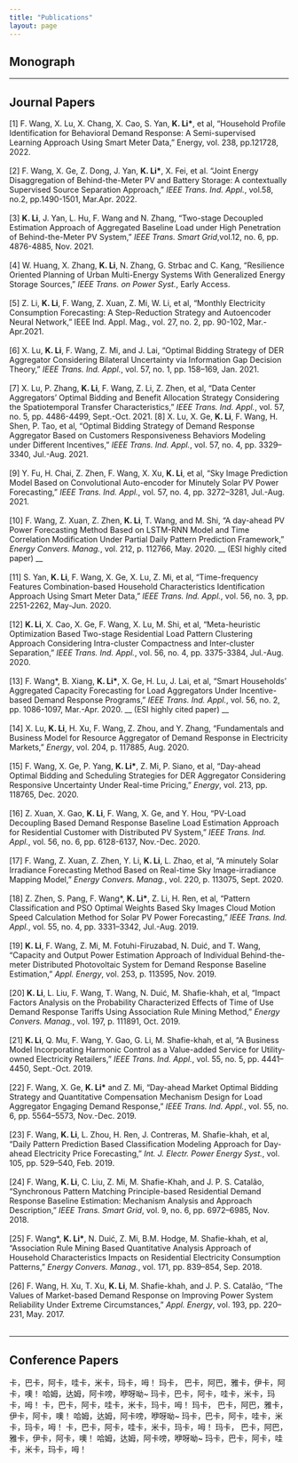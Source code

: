 ```yaml
---
title: "Publications"
layout: page
---
```


## Monograph


---

## Journal Papers

[1]	F\. Wang, X\. Lu, X\. Chang, X\. Cao, S\. Yan, __K\. Li\*__, et al, “Household Profile Identification for Behavioral Demand Response: A Semi-supervised Learning Approach Using Smart Meter Data,” Energy, vol\. 238, pp\.121728, 2022\.<br><br>
[2]	F\. Wang, X\. Ge, Z\. Dong, J\. Yan, __K\. Li\*__, X\. Fei, et al\. “Joint Energy Disaggregation of Behind-the-Meter PV and Battery Storage: A contextually Supervised Source Separation Approach,” *IEEE Trans\. Ind\. Appl\.*, vol\.58, no\.2, pp\.1490-1501, Mar\.Apr\. 2022\.<br><br>
[3]	__K\. Li__, J\. Yan, L\. Hu, F\. Wang and N\. Zhang, “Two-stage Decoupled Estimation Approach of Aggregated Baseline Load under High Penetration of Behind-the-Meter PV System,” *IEEE Trans\. Smart Grid*,vol\.12, no\. 6, pp\. 4876-4885, Nov\. 2021\.<br><br>
[4]	W\. Huang, X\. Zhang, __K\. Li__, N\. Zhang, G\. Strbac and C\. Kang, “Resilience Oriented Planning of Urban Multi-Energy Systems With Generalized Energy Storage Sources,” *IEEE Trans\. on Power Syst\.*, Early Access\.<br><br>
[5]	Z\. Li, __K\. Li__, F\. Wang, Z\. Xuan, Z\. Mi, W\. Li, et al, “Monthly Electricity Consumption Forecasting: A Step-Reduction Strategy and Autoencoder Neural Network,” IEEE Ind\. Appl\. Mag\., vol\. 27, no\. 2, pp\. 90-102, Mar\.-Apr\.2021\.<br><br>
[6]	X\. Lu, __K\. Li__, F\. Wang, Z\. Mi, and J\. Lai, “Optimal Bidding Strategy of DER Aggregator Considering Bilateral Uncertainty via Information Gap Decision Theory,” *IEEE Trans\. Ind\. Appl\.*, vol\. 57, no\. 1, pp\. 158–169, Jan\. 2021\.<br><br>
[7]	X\. Lu, P\. Zhang, __K\. Li__, F\. Wang, Z\. Li, Z\. Zhen, et al, “Data Center Aggregators’ Optimal Bidding and Benefit Allocation Strategy Considering the Spatiotemporal Transfer Characteristics,” *IEEE Trans\. Ind\. Appl\.*, vol\. 57, no\. 5, pp\. 4486-4499, Sept\.-Oct\. 2021\.
[8]	X\. Lu, X\. Ge, __K\. Li__, F\. Wang, H\. Shen, P\. Tao, et al, “Optimal Bidding Strategy of Demand Response Aggregator Based on Customers Responsiveness Behaviors Modeling under Different Incentives,” *IEEE Trans\. Ind\. Appl\.*, vol\. 57, no\. 4, pp\. 3329–3340, Jul\.-Aug\. 2021\.<br><br>
[9]	Y\. Fu, H\. Chai, Z\. Zhen, F\. Wang, X\. Xu, __K\. Li__, et al, “Sky Image Prediction Model Based on Convolutional Auto-encoder for Minutely Solar PV Power Forecasting,” *IEEE Trans\. Ind\. Appl\.*, vol\. 57, no\. 4, pp\. 3272–3281, Jul\.-Aug\. 2021\.<br><br>
[10]	F\. Wang, Z\. Xuan, Z\. Zhen, __K\. Li__, T\. Wang, and M\. Shi, “A day-ahead PV Power Forecasting Method Based on LSTM-RNN Model and Time Correlation Modification Under Partial Daily Pattern Prediction Framework,” *Energy Convers\. Manag\.*, vol\. 212, p\. 112766, May\. 2020\. __ \(ESI highly cited paper\) __ <br><br>
[11]	S\. Yan, __K\. Li__, F\. Wang, X\. Ge, X\. Lu, Z\. Mi, et al, “Time-frequency Features Combination-based Household Characteristics Identification Approach Using Smart Meter Data,” *IEEE Trans\. Ind\. Appl\.*, vol\. 56, no\. 3, pp\. 2251-2262, May-Jun\. 2020\.<br><br>
[12]	__K\. Li__, X\. Cao, X\. Ge, F\. Wang, X\. Lu, M\. Shi, et al, “Meta-heuristic Optimization Based Two-stage Residential Load Pattern Clustering Approach Considering Intra-cluster Compactness and Inter-cluster Separation,” *IEEE Trans\. Ind\. Appl\.*, vol\. 56, no\. 4, pp\. 3375-3384, Jul\.-Aug\. 2020\.<br><br>
[13]	F\. Wang*, B\. Xiang, __K\. Li\*__, X\. Ge, H\. Lu, J\. Lai, et al, “Smart Households’ Aggregated Capacity Forecasting for Load Aggregators Under Incentive-based Demand Response Programs,” *IEEE Trans\. Ind\. Appl\.*, vol\. 56, no\. 2, pp\. 1086-1097, Mar\.-Apr\. 2020\.  __ \(ESI highly cited paper\) __ <br><br>
[14]	X\. Lu, __K\. Li__, H\. Xu, F\. Wang, Z\. Zhou, and Y\. Zhang, “Fundamentals and Business Model for Resource Aggregator of Demand Response in Electricity Markets,” *Energy*, vol\. 204, p\. 117885, Aug\. 2020\.<br><br>
[15]	F\. Wang, X\. Ge, P\. Yang, __K\. Li\*__, Z\. Mi, P\. Siano, et al, “Day-ahead Optimal Bidding and Scheduling Strategies for DER Aggregator Considering Responsive Uncertainty Under Real-time Pricing,” *Energy*, vol\. 213, pp\. 118765, Dec\. 2020\.<br><br>
[16]	Z\. Xuan, X\. Gao, __K\. Li__, F\. Wang, X\. Ge, and Y\. Hou, “PV-Load Decoupling Based Demand Response Baseline Load Estimation Approach for Residential Customer with Distributed PV System,” *IEEE Trans\. Ind\. Appl\.*, vol\. 56, no\. 6, pp\. 6128-6137, Nov\.-Dec\. 2020\.<br><br>
[17]	F\. Wang, Z\. Xuan, Z\. Zhen, Y\. Li, __K\. Li__, L\. Zhao, et al, “A minutely Solar Irradiance Forecasting Method Based on Real-time Sky Image-irradiance Mapping Model,” *Energy Convers\. Manag\.*, vol\. 220, p\. 113075, Sept\. 2020\.<br><br>
[18]	Z\. Zhen, S\. Pang, F\. Wang*, __K\. Li\*__, Z\. Li, H\. Ren, et al, “Pattern Classification and PSO Optimal Weights Based Sky Images Cloud Motion Speed Calculation Method for Solar PV Power Forecasting,” *IEEE Trans\. Ind\. Appl\.*, vol\. 55, no\. 4, pp\. 3331–3342, Jul\.-Aug\. 2019\.<br><br>
[19]	__K\. Li__, F\. Wang, Z\. Mi, M\. Fotuhi-Firuzabad, N\. Duić, and T\. Wang, “Capacity and Output Power Estimation Approach of Individual Behind-the-meter Distributed Photovoltaic System for Demand Response Baseline Estimation,” *Appl\. Energy*, vol\. 253, p\. 113595, Nov\. 2019\.<br><br>
[20]	__K\. Li__, L\. Liu, F\. Wang, T\. Wang, N\. Duić, M\. Shafie-khah, et al, “Impact Factors Analysis on the Probability Characterized Effects of Time of Use Demand Response Tariffs Using Association Rule Mining Method,” *Energy Convers\. Manag\.*, vol\. 197, p\. 111891, Oct\. 2019\.<br><br>
[21]	__K\. Li__, Q\. Mu, F\. Wang, Y\. Gao, G\. Li, M\. Shafie-khah, et al, “A Business Model Incorporating Harmonic Control as a Value-added Service for Utility-owned Electricity Retailers,” *IEEE Trans\. Ind\. Appl\.*, vol\. 55, no\. 5, pp\. 4441–4450, Sept\.-Oct\. 2019\.<br><br>
[22]	F\. Wang, X\. Ge, __K\. Li\*__ and Z\. Mi, “Day-ahead Market Optimal Bidding Strategy and Quantitative Compensation Mechanism Design for Load Aggregator Engaging Demand Response,” *IEEE Trans\. Ind\. Appl\.*, vol\. 55, no\. 6, pp\. 5564–5573, Nov\.-Dec\. 2019\.<br><br>
[23]	F\. Wang, __K\. Li__, L\. Zhou, H\. Ren, J\. Contreras, M\. Shafie-khah, et al, “Daily Pattern Prediction Based Classification Modeling Approach for Day-ahead Electricity Price Forecasting,” *Int\. J\. Electr\. Power Energy Syst\.*, vol\. 105, pp\. 529–540, Feb\. 2019\. <br><br>
[24]	F\. Wang, __K\. Li__, C\. Liu, Z\. Mi, M\. Shafie-Khah, and J\. P\. S\. Catalão, “Synchronous Pattern Matching Principle-based Residential Demand Response Baseline Estimation: Mechanism Analysis and Approach Description,” *IEEE Trans\. Smart Grid*, vol\. 9, no\. 6, pp\. 6972–6985, Nov\. 2018\.<br><br>
[25]	F\. Wang*, __K\. Li\*__, N\. Duić, Z\. Mi, B\.M\. Hodge, M\. Shafie-khah, et al, “Association Rule Mining Based Quantitative Analysis Approach of Household Characteristics Impacts on Residential Electricity Consumption Patterns,” *Energy Convers\. Manag\.*, vol\. 171, pp\. 839–854, Sep\. 2018\.<br><br>
[26]	F\. Wang, H\. Xu, T\. Xu, __K\. Li__, M\. Shafie-khah, and J\. P\. S\. Catalão, “The Values of Market-based Demand Response on Improving Power System Reliability Under Extreme Circumstances,” *Appl\. Energy*, vol\. 193, pp\. 220–231, May\. 2017\.<br><br>



---

## Conference Papers
卡，巴卡，阿卡，哇卡，米卡，玛卡，呣！ 玛卡， 巴卡，阿巴，雅卡，伊卡，阿卡，噢！ 哈姆，达姆，阿卡嗙，咿呀呦~ 玛卡，巴卡，阿卡，哇卡，米卡，玛卡，呣！
卡，巴卡，阿卡，哇卡，米卡，玛卡，呣！ 玛卡， 巴卡，阿巴，雅卡，伊卡，阿卡，噢！ 哈姆，达姆，阿卡嗙，咿呀呦~ 玛卡，巴卡，阿卡，哇卡，米卡，玛卡，呣！
卡，巴卡，阿卡，哇卡，米卡，玛卡，呣！ 玛卡， 巴卡，阿巴，雅卡，伊卡，阿卡，噢！ 哈姆，达姆，阿卡嗙，咿呀呦~ 玛卡，巴卡，阿卡，哇卡，米卡，玛卡，呣！
<br><br>
